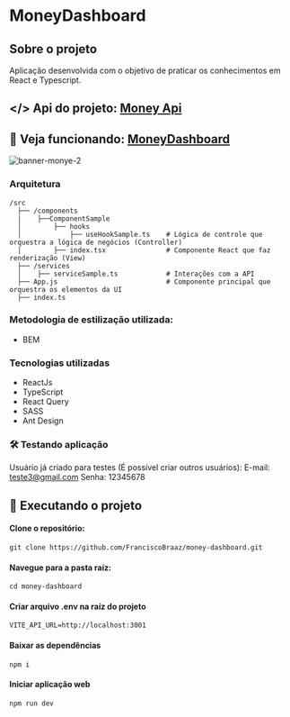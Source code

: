 # MoneyDashboard

## Sobre o projeto
Aplicação desenvolvida com o objetivo de praticar os conhecimentos em React e Typescript.

## </> Api do projeto: [Money Api](https://github.com/FranciscoBraaz/money-api)

##  🔽 Veja funcionando: [MoneyDashboard](https://moneydashboard-project.netlify.app/login)

![banner-monye-2](https://github.com/user-attachments/assets/93676cfc-1f8e-483d-bcd4-a3404791ba2a)

### Arquitetura

```
/src
  ├── /components
  |    ├──ComponentSample
  │        ├── hooks
  │            ├── useHookSample.ts    # Lógica de controle que orquestra a lógica de negócios (Controller)
  │        ├── index.tsx               # Componente React que faz renderização (View)    
  ├── /services
  │    ├── serviceSample.ts            # Interações com a API
  ├── App.js                           # Componente principal que orquestra os elementos da UI
  ├── index.ts 
```

### Metodologia de estilização utilizada:
- BEM

### Tecnologias utilizadas
- ReactJs
- TypeScript
- React Query
- SASS
- Ant Design

### 🛠️ Testando aplicação
Usuário já criado para testes (É possível criar outros usuários):
E-mail: teste3@gmail.com
Senha: 12345678

## 👷  Executando o projeto
 #### Clone o repositório:
  ```
  git clone https://github.com/FranciscoBraaz/money-dashboard.git
  ```  
#### Navegue para a pasta raíz:
```
cd money-dashboard
```
#### Criar arquivo .env na raíz do projeto
```
VITE_API_URL=http://localhost:3001
```
#### Baixar as dependências
```
npm i 
```
#### Iniciar aplicação web
```
npm run dev
```
